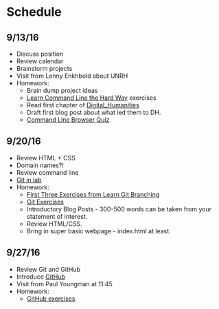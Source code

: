# Schedule

## 9/13/16
* Discuss position
* Review calendar
* Brainstorm projects
* Visit from Lenny Enkhbold about UNRH
* Homework:
    * Brain dump project ideas
    * [Learn Command Line the Hard Way](https://learnrubythehardway.org/book/appendixa.html) exercises
    * Read first chapter of [Digital_Humanities](https://mitpress.mit.edu/sites/default/files/titles/content/9780262018470_Open_Access_Edition.pdf)
    * Draft first blog post about what led them to DH.
    * [Command Line Browser Quiz](https://bmw9t.github.io/command_line_browser_quiz/)

## 9/20/16
* Review HTML + CSS
* Domain names?!
* Review command line
* [Git in lab](https://github.com/wludh/ugfellows/blob/master/lessons/github.md)
* Homework: 
    * [First Three Exercises from Learn Git Branching](http://learngitbranching.js.org/)
    * [Git Exercises](https://github.com/wludh/ugfellows/blob/master/lessons/github.md)
    * Introductory Blog Posts - 300-500 words can be taken from your statement of interest.
    * Review HTML/CSS.
    * Bring in super basic webpage - index.html at least.

## 9/27/16
* Review Git and GitHub
* Introduce [GitHub](https://github.com)
* Visit from Paul Youngman at 11:45
* Homework:
    * [GitHub exercises](https://github.com/wludh/ugfellows/blob/master/exercises/github.md)